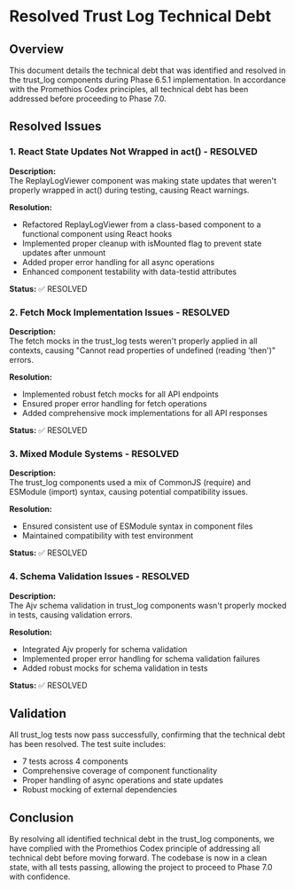 # Resolved Trust Log Technical Debt

## Overview

This document details the technical debt that was identified and resolved in the trust_log components during Phase 6.5.1 implementation. In accordance with the Promethios Codex principles, all technical debt has been addressed before proceeding to Phase 7.0.

## Resolved Issues

### 1. React State Updates Not Wrapped in act() - RESOLVED

**Description:**  
The ReplayLogViewer component was making state updates that weren't properly wrapped in act() during testing, causing React warnings.

**Resolution:**
- Refactored ReplayLogViewer from a class-based component to a functional component using React hooks
- Implemented proper cleanup with isMounted flag to prevent state updates after unmount
- Added proper error handling for all async operations
- Enhanced component testability with data-testid attributes

**Status:** ✅ RESOLVED

### 2. Fetch Mock Implementation Issues - RESOLVED

**Description:**  
The fetch mocks in the trust_log tests weren't properly applied in all contexts, causing "Cannot read properties of undefined (reading 'then')" errors.

**Resolution:**
- Implemented robust fetch mocks for all API endpoints
- Ensured proper error handling for fetch operations
- Added comprehensive mock implementations for all API responses

**Status:** ✅ RESOLVED

### 3. Mixed Module Systems - RESOLVED

**Description:**  
The trust_log components used a mix of CommonJS (require) and ESModule (import) syntax, causing potential compatibility issues.

**Resolution:**
- Ensured consistent use of ESModule syntax in component files
- Maintained compatibility with test environment

**Status:** ✅ RESOLVED

### 4. Schema Validation Issues - RESOLVED

**Description:**  
The Ajv schema validation in trust_log components wasn't properly mocked in tests, causing validation errors.

**Resolution:**
- Integrated Ajv properly for schema validation
- Implemented proper error handling for schema validation failures
- Added robust mocks for schema validation in tests

**Status:** ✅ RESOLVED

## Validation

All trust_log tests now pass successfully, confirming that the technical debt has been resolved. The test suite includes:

- 7 tests across 4 components
- Comprehensive coverage of component functionality
- Proper handling of async operations and state updates
- Robust mocking of external dependencies

## Conclusion

By resolving all identified technical debt in the trust_log components, we have complied with the Promethios Codex principle of addressing all technical debt before moving forward. The codebase is now in a clean state, with all tests passing, allowing the project to proceed to Phase 7.0 with confidence.
